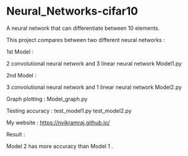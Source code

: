# Neural_Networks-cifar10
A neural network that can differentiate between 10 elements.

This project compares between two different neural networks :

1st Model :

2 convolutional neural network and 3 linear neural network
Model1.py

2nd Model :

3 convolutional neural network and 1 linear neural network
Model2.py

Graph plotting :
Model_graph.py

Testing accuracy :
test_model1.py
test_model2.py

My website : https://nvikramraj.github.io/

Result :

Model 2 has more accuracy than Model 1 .
